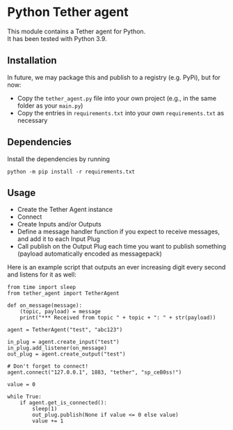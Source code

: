 # Python Tether agent

This module contains a Tether agent for Python.  
It has been tested with Python 3.9.

## Installation

In future, we may package this and publish to a registry (e.g. PyPi), but for now:

- Copy the `tether_agent.py` file into your own project (e.g., in the same folder as your `main.py`)
- Copy the entries in `requirements.txt` into your own `requirements.txt` as necessary

## Dependencies

Install the dependencies by running

```
python -m pip install -r requirements.txt
```

## Usage

- Create the Tether Agent instance
- Connect
- Create Inputs and/or Outputs
- Define a message handler function if you expect to receive messages, and add it to each Input Plug
- Call publish on the Output Plug each time you want to publish something (payload automatically encoded as messagepack)

Here is an example script that outputs an ever increasing digit every second and listens for it as well:

```
from time import sleep
from tether_agent import TetherAgent

def on_message(message):
    (topic, payload) = message
    print("*** Received from topic " + topic + ": " + str(payload))

agent = TetherAgent("test", "abc123")

in_plug = agent.create_input("test")
in_plug.add_listener(on_message)
out_plug = agent.create_output("test")

# Don't forget to connect!
agent.connect("127.0.0.1", 1883, "tether", "sp_ceB0ss!")

value = 0

while True:
    if agent.get_is_connected():
        sleep(1)
        out_plug.publish(None if value <= 0 else value)
        value += 1
```

